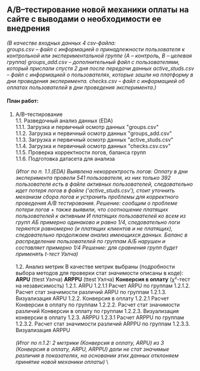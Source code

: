 ## A/B–тестирование новой механики оплаты на сайте с выводами о необходимости ее внедрения

*(В качестве входных данных 4 csv-файла:\
groups.csv – файл с информацией о принадлежности пользователя к контрольной или экспериментальной группе (А – контроль, B – целевая группа) 
groups_add.csv – дополнительный файл с пользователями, который прислали спустя 2 дня после передачи данных
active_studs.csv – файл с информацией о пользователях, которые зашли на платформу в дни проведения эксперимента. 
checks.csv – файл с информацией об оплатах пользователей в дни проведения эксперимента.)*


#### План работ: 

1. A/B–тестирование\
  1.1. Разведочный анализ данных (EDA)\
  1.1.1. Загрузка и первичный осмотр данных "groups.csv"\
  1.1.2. Загрузка и первичный осмотр данных "groups_add.csv"\
  1.1.3. Загрузка и первичный осмотр данных "active_studs.csv"\
  1.1.4. Загрузка и первичный осмотр данных "checks.csv.csv"\
  1.1.5. Проверка корректности логов, баланса групп\
  1.1.6. Подготовка датасета для анализа\
   \
*(Итог по п. 1.1.(EDA)
Выявлена некорректрость логов: Оплату в дни эксперимента провели 541 пользователя, из них только 392 пользователя есть в файле активных пользователей, следовательно идет потеря логов в файле ('active_studs.csv'), стоит уточнить механизм сбора логов и устранить проблемы для корректного проведения А/В тестирования.
Решение: сообщим о проблеме потери логов + также выявили, что соотношение платящих пользователей к активным И платящих пользователей ко всем из групп АБ примерно одинаково и равно 1/4, следовательно логи теряются равномерно (и платящих клиентов и не платящих), следовательно продолжаем анализ имеющихся данных.
Баланс в распределение пользователей по группам А/Б нарушен и составляет примерно 1/4
Решение: для сравнения групп будет применять t-тест Уэлча)*\
\
  1.2. Анализ метрик
  В качестве  метрик выбраны (подробности выбора методов для проверки стат значимости описаны в коде):
  **ARPU**  (ttest Уэлча)
  **ARPPU** (ttest Уэлча)
  **Конверсия в оплату**  (χ²-тест на независимость)
   1.2.1. ARPU
       1.2.1.1 Расчет ARPU по группам
       1.2.1.2. Расчет стат значимости различий ARPU по группам
       1.2.1.3. Визуализация ARPU
   1.2.2. Конверсия в оплату
       1.2.2.1 Расчет Конверсии в оплату по группам
       1.2.2.2. Расчет стат значимости различий Конверсии в оплату по группам
       1.2.2.3. Визуализация конверсии в оплату
   1.2.3. ARPPU
       1.2.3.1 Расчет ARPPU по группам
       1.2.3.2. Расчет стат значимости различий ARPPU по группам
       1.2.3.3. Визуализация ARPPU \
   \
   *(Итог по п.1.2: 2 метрики (Конверсия в оплату, ARPU) из 3 (Конверсия в оплату, ARPU, ARPPU) дали не стат значимые различия в показателях, на основании этих данных отклоняем принятие новой механики оплаты)*
   \
   
